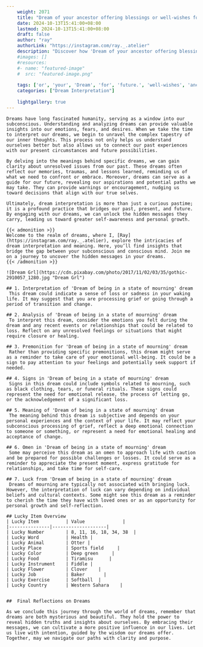 ```yaml
---
    weight: 2071
    title: "Dream of your ancestor offering blessings or well-wishes for your future."  # Assuming 'title' column exists
    date: 2024-10-13T15:41:00+08:00
    lastmod: 2024-10-13T15:41:00+08:00
    draft: false
    author: "ray"
    authorLink: "https://instagram.com/ray._.atelier"
    description: "Discover how 'Dream of your ancestor offering blessings or well-wishes for your future.' can interpret your future and uncover its significant meanings in your life."
    #images: []
    #resources:
    #- name: "featured-image"
    #  src: "featured-image.png"
    
    tags: ['or', 'your', 'Dream', 'for', 'future.', 'well-wishes', 'ancestor', 'of', 'blessings', 'offering']
    categories: ["Dream Interpretation"]
    
    lightgallery: true
---
```

    
    Dreams have long fascinated humanity, serving as a window into our subconscious. Understanding and analyzing dreams can provide valuable insights into our emotions, fears, and desires. When we take the time to interpret our dreams, we begin to unravel the complex tapestry of our inner thoughts. This process not only helps us understand ourselves better but also allows us to connect our past experiences with our present circumstances and future possibilities.
    
    By delving into the meanings behind specific dreams, we can gain clarity about unresolved issues from our past. These dreams often reflect our memories, traumas, and lessons learned, reminding us of what we need to confront or embrace. Moreover, dreams can serve as a guide for our future, revealing our aspirations and potential paths we may take. They can provide warnings or encouragement, nudging us toward decisions that align with our true selves.
    
    Ultimately, dream interpretation is more than just a curious pastime; it is a profound practice that bridges our past, present, and future. By engaging with our dreams, we can unlock the hidden messages they carry, leading us toward greater self-awareness and personal growth.
    
    {{< admonition >}}
    Welcome to the realm of dreams, where I, [Ray](https://instagram.com/ray._.atelier), explore the intricacies of dream interpretation and meaning. Here, you’ll find insights that bridge the gap between your subconscious and conscious mind. Join me on a journey to uncover the hidden messages in your dreams.
    {{< /admonition >}}
    
    ![Dream Grl](https://cdn.pixabay.com/photo/2017/11/02/03/35/gothic-2910057_1280.jpg "Dream Grl")
    
    ## 1. Interpretation of 'Dream of being in a state of mourning' dream
     This dream could indicate a sense of loss or sadness in your waking life. It may suggest that you are processing grief or going through a period of transition and change.
    
    ## 2. Analysis of 'Dream of being in a state of mourning' dream
     To interpret this dream, consider the emotions you felt during the dream and any recent events or relationships that could be related to loss. Reflect on any unresolved feelings or situations that might require closure or healing.
    
    ## 3. Premonition for 'Dream of being in a state of mourning' dream
     Rather than providing specific premonitions, this dream might serve as a reminder to take care of your emotional well-being. It could be a sign to pay attention to your feelings and potentially seek support if needed.
    
    ## 4. Signs in 'Dream of being in a state of mourning' dream
     Signs in this dream could include symbols related to mourning, such as black clothing, tears, or funeral rituals. These signs could represent the need for emotional release, the process of letting go, or the acknowledgement of a significant loss.
    
    ## 5. Meaning of 'Dream of being in a state of mourning' dream
     The meaning behind this dream is subjective and depends on your personal experiences and the context of your life. It may reflect your subconscious processing of grief, reflect a deep emotional connection to someone or something, or represent a need for emotional healing and acceptance of change.
    
    ## 6. Omen in 'Dream of being in a state of mourning' dream
     Some may perceive this dream as an omen to approach life with caution and be prepared for possible challenges or losses. It could serve as a reminder to appreciate the present moment, express gratitude for relationships, and take time for self-care.
    
    ## 7. Luck from 'Dream of being in a state of mourning' dream
     Dreams of mourning are typically not associated with bringing luck. However, the interpretation of luck can vary depending on individual beliefs and cultural contexts. Some might see this dream as a reminder to cherish the time they have with loved ones or as an opportunity for personal growth and self-reflection.
    
    ## Lucky Item Overview
    | Lucky Item          | Value              |
    |---------------|--------------------|
    | Lucky Number        | 8, 11, 16, 18, 34, 38  |
    | Lucky Word          | Health |
    | Lucky Animal        | Otter |
    | Lucky Place         | Sports field     |
    | Lucky Color         | Deep green     |
    | Lucky Food          | Tiramisu      |
    | Lucky Instrument    | Fiddle |
    | Lucky Flower        | Clover    |
    | Lucky Job           | Baker       |
    | Lucky Exercise      | Softball  |
    | Lucky Country       | Western Sahara    |
    
    
    ##  Final Reflections on Dreams
    
    As we conclude this journey through the world of dreams, remember that dreams are both mysterious and beautiful. They hold the power to reveal hidden truths and insights about ourselves. By embracing their messages, we can cultivate a more positive influence in our lives. Let us live with intention, guided by the wisdom our dreams offer. Together, may we navigate our paths with clarity and purpose.
    